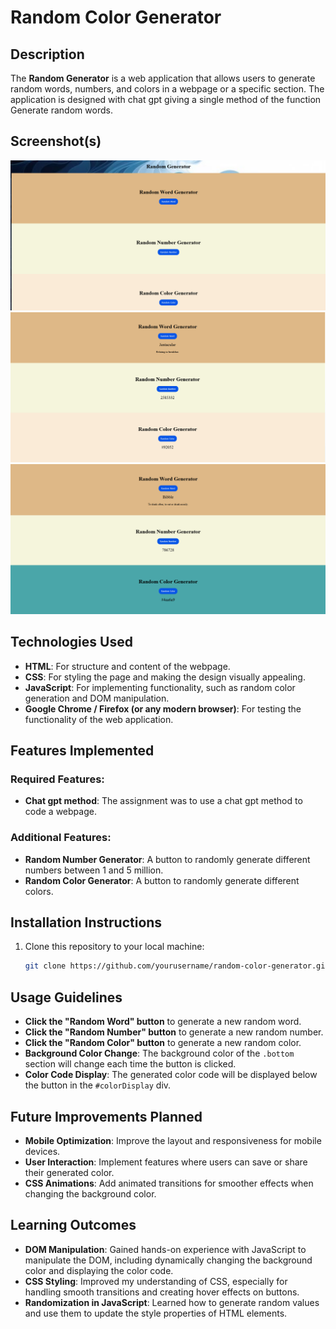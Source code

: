 # Random Color Generator

## Description
The **Random Generator** is a web application that allows users to generate random words, numbers, and colors in a webpage or a specific section. 
The application is designed with chat gpt giving a single method of the function Generate random words.

## Screenshot(s)

![Random Color Generator Screenshot](images/screenshot1.png)
![Random Color Generator Screenshot](images/screenshot2.png)
![Random Color Generator Screenshot](images/screenshot3.png)


## Technologies Used
- **HTML**: For structure and content of the webpage.
- **CSS**: For styling the page and making the design visually appealing.
- **JavaScript**: For implementing functionality, such as random color generation and DOM manipulation.
- **Google Chrome / Firefox (or any modern browser)**: For testing the functionality of the web application.

## Features Implemented
### Required Features:
- **Chat gpt method**: The assignment was to use a chat gpt method to code a webpage.

### Additional Features:
- **Random Number Generator**: A button to randomly generate different numbers between 1 and 5 million.
- **Random Color Generator**: A button to randomly generate different colors.

## Installation Instructions
1. Clone this repository to your local machine:
   ```bash
   git clone https://github.com/yourusername/random-color-generator.git
   
## Usage Guidelines
- **Click the "Random Word" button** to generate a new random word.
- **Click the "Random Number" button** to generate a new random number.
- **Click the "Random Color" button** to generate a new random color.
- **Background Color Change**: The background color of the `.bottom` section will change each time the button is clicked.
- **Color Code Display**: The generated color code will be displayed below the button in the `#colorDisplay` div.

## Future Improvements Planned
- **Mobile Optimization**: Improve the layout and responsiveness for mobile devices.
- **User Interaction**: Implement features where users can save or share their generated color.
- **CSS Animations**: Add animated transitions for smoother effects when changing the background color.

## Learning Outcomes
- **DOM Manipulation**: Gained hands-on experience with JavaScript to manipulate the DOM, including dynamically changing the background color and displaying the color code.
- **CSS Styling**: Improved my understanding of CSS, especially for handling smooth transitions and creating hover effects on buttons.
- **Randomization in JavaScript**: Learned how to generate random values and use them to update the style properties of HTML elements.

